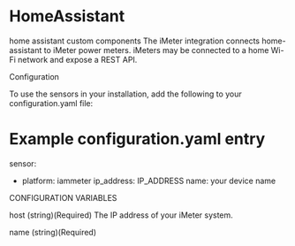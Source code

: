 # HomeAssistant
home assistant custom components
The iMeter integration connects home-assistant to iMeter power meters. iMeters may be connected to a home Wi-Fi network and expose a REST API.

Configuration

To use the sensors in your installation, add the following to your configuration.yaml file:

# Example configuration.yaml entry
sensor:
  - platform: iammeter
    ip_address: IP_ADDRESS
    name: your device name

CONFIGURATION VARIABLES

host
(string)(Required)
The IP address of your iMeter system.

name
(string)(Required)
